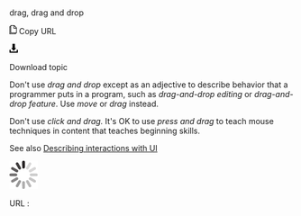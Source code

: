 # 

drag, drag and drop

![Copy URL](media/drag-and-drop/Copy.png)
Copy URL

![Download](media/drag-and-drop/Download.png)

Download topic

Don't use *drag and drop* except as an adjective to describe behavior that a programmer puts in a program, such as *drag-and-drop editing* or *drag-and-drop feature*. Use *move* or *drag* instead.

Don't use *click and drag.* It's OK to use *press and drag* to teach mouse techniques in content that teaches beginning skills.

See also [](https://worldready.cloudapp.net/Styleguide/Read?id=2700&topicid=26472)[Describing interactions with UI](https://worldready.cloudapp.net/Styleguide/Read?id=2700&topicid=26472)

![In progress](media/drag-and-drop/activity-large.gif)

URL :
